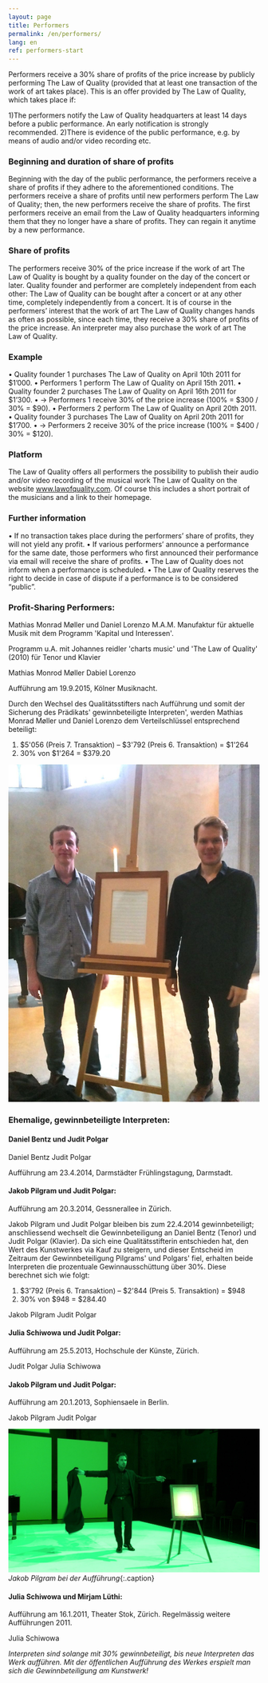```yaml
---
layout: page
title: Performers
permalink: /en/performers/
lang: en
ref: performers-start
---
```


Performers receive a 30% share of profits of the price increase by publicly performing The Law of Quality (provided that at least one transaction of the work of art takes place). This is an offer provided by The Law of Quality, which takes place if:

1)The performers notify the Law of Quality headquarters at least 14 days before a public performance. 
An early notification is strongly recommended.
2)There is evidence of the public performance, e.g. by means of audio and/or video recording etc.

### Beginning and duration of share of profits
Beginning with the day of the public performance, the performers receive a share of profits if they adhere to the aforementioned conditions.
The performers receive a share of profits until new performers perform The Law of Quality; then, the new performers receive the share of profits. The first performers receive an email from the Law of Quality headquarters informing them that they no longer have a share of profits. They can regain it anytime by a new performance.

### Share of profits
The performers receive 30% of the price increase if the work of art The Law of Quality is bought by a quality founder on the day of the concert or later. Quality founder and performer are completely independent from each other: The Law of Quality can be bought after a concert or at any other time, completely independently from a concert. It is of course in the performers’ interest that the work of art The Law of Quality changes hands as often as possible, since each time, they receive a 30% share of profits of the price increase. An interpreter may also purchase the work of art The Law of Quality.

### Example

• Quality founder 1 purchases The Law of Quality on April 10th 2011 for $1’000.
• Performers 1 perform The Law of Quality on April 15th 2011.
• Quality founder 2 purchases The Law of Quality on April 16th 2011 for $1’300.
• → Performers 1 receive 30% of the price increase (100% = $300 / 30% = $90).
• Performers 2 perform The Law of Quality on April 20th 2011.
• Quality founder 3 purchases The Law of Quality on April 20th 2011 for $1’700.
• → Performers 2 receive 30% of the price increase (100% = $400 / 30% = $120).

### Platform
The Law of Quality offers all performers the possibility to publish their audio and/or video recording of the musical work The Law of Quality on the website www.lawofquality.com. Of course this includes a short portrait of the musicians and a link to their homepage.

### Further information

• If no transaction takes place during the performers’ share of profits, they will not yield any profit.
• If various performers’ announce a performance for the same date, those performers who first announced their performance via email will receive the share of profits.
• The Law of Quality does not inform when a performance is scheduled.
• The Law of Quality reserves the right to decide in case of dispute if a performance is to be considered “public”.

### Profit-Sharing Performers:

Mathias Monrad Møller und Daniel Lorenzo
M.A.M. Manufaktur für aktuelle Musik mit dem Programm 'Kapital und Interessen'.

Programm u.A. mit Johannes reidler 'charts music' und 'The Law of Quality' (2010)
für Tenor und Klavier

Mathias Monrod Møller
Dabiel Lorenzo

Aufführung am 19.9.2015, Kölner Musiknacht.

Durch den Wechsel des Qualitätsstifters nach Aufführung und somit der Sicherung des Prädikats' gewinnbeteiligte Interpreten', werden Mathias Monrad Møller und Daniel Lorenzo dem Verteilschlüssel entsprechend beteiligt:

1. $5'056 (Preis 7. Transaktion) – $3'792 (Preis 6. Transaktion) = $1'264
2. 30% von $1'264 = $379.20

![Monrad Lorenz0](/assets/img/monrad-lorenzo.jpg)

### Ehemalige, gewinnbeteiligte Interpreten:

#### Daniel Bentz und Judit Polgar

Daniel Bentz
Judit Polgar

Aufführung am 23.4.2014, Darmstädter Frühlingstagung, Darmstadt.

#### Jakob Pilgram und Judit Polgar:

Aufführung am 20.3.2014, Gessnerallee in Zürich.

Jakob Pilgram und Judit Polgar bleiben bis zum 22.4.2014 gewinnbeteiligt; anschliessend wechselt die Gewinnbeteiligung an Daniel Bentz (Tenor) und Judit Polgar (Klavier). Da sich eine Qualitätsstifterin entschieden hat, den Wert des Kunstwerkes via Kauf zu steigern, und dieser Entscheid im Zeitraum der Gewinnbeteiligung Pilgrams' und Polgars' fiel, erhalten beide Interpreten die prozentuale Gewinnausschüttung über 30%. Diese berechnet sich wie folgt:

1. $3'792 (Preis 6. Transaktion) – $2'844 (Preis 5. Transaktion) = $948
2. 30% von $948 = $284.40

Jakob Pilgram
Judit Polgar

#### Julia Schiwowa und Judit Polgar:

Aufführung am 25.5.2013, Hochschule der Künste, Zürich.

Judit Polgar
Julia Schiwowa

#### Jakob Pilgram und Judit Polgar:

Aufführung am 20.1.2013, Sophiensaele in Berlin.

Jakob Pilgram
Judit Polgar

![Jakob Pilgram](/assets/img/pilgram.jpg)
*Jakob Pilgram bei der Aufführung*{:.caption}

#### Julia Schiwowa und Mirjam Lüthi:

Aufführung am 16.1.2011, Theater Stok, Zürich. Regelmässig weitere Aufführungen 2011.

Julia Schiwowa

*Interpreten sind solange mit 30% gewinnbeteiligt, bis neue Interpreten das Werk aufführen. Mit der öffentlichen Aufführung des Werkes erspielt man sich die Gewinnbeteiligung am Kunstwerk!*